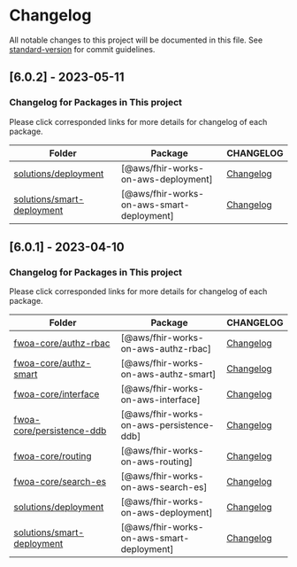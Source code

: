 # Changelog

All notable changes to this project will be documented in this file. See [standard-version](https://github.com/conventional-changelog/standard-version) for commit guidelines.
## [6.0.2] - 2023-05-11

### Changelog for Packages in This project

Please click corresponded links for more details for changelog of each package.

| Folder                                                      | Package                                   | CHANGELOG                                              |
| ----------------------------------------------------------- | ----------------------------------------- | ------------------------------------------------------ |
| [solutions/deployment](./solutions/deployment/)             | [@aws/fhir-works-on-aws-deployment]       | [Changelog](./solutions/deployment/CHANGELOG.md)       |
| [solutions/smart-deployment](./solutions/smart-deployment/) | [@aws/fhir-works-on-aws-smart-deployment] | [Changelog](./solutions/smart-deployment/CHANGELOG.md) |


## [6.0.1] - 2023-04-10

### Changelog for Packages in This project

Please click corresponded links for more details for changelog of each package.

| Folder                                                      | Package                                   | CHANGELOG                                              |
| ----------------------------------------------------------- | ----------------------------------------- | ------------------------------------------------------ |
| [fwoa-core/authz-rbac](./fwoa-core/authz-rbac/)             | [@aws/fhir-works-on-aws-authz-rbac]       | [Changelog](./fwoa-core/authz-rbac/CHANGELOG.md)       |
| [fwoa-core/authz-smart](./fwoa-core/authz-smart/)           | [@aws/fhir-works-on-aws-authz-smart]      | [Changelog](./fwoa-core/authz-smart/CHANGELOG.md)      |
| [fwoa-core/interface](./fwoa-core/interface/)               | [@aws/fhir-works-on-aws-interface]        | [Changelog](./fwoa-core/interface/CHANGELOG.md)        |
| [fwoa-core/persistence-ddb](./fwoa-core/persistence-ddb/)   | [@aws/fhir-works-on-aws-persistence-ddb]  | [Changelog](./fwoa-core/persistence-ddb/CHANGELOG.md)  |
| [fwoa-core/routing](./fwoa-core/routing/)                   | [@aws/fhir-works-on-aws-routing]          | [Changelog](./fwoa-core/routing/CHANGELOG.md)          |
| [fwoa-core/search-es](./fwoa-core/search-es/)               | [@aws/fhir-works-on-aws-search-es]        | [Changelog](./fwoa-core/search-es/CHANGELOG.md)        |
| [solutions/deployment](./solutions/deployment/)             | [@aws/fhir-works-on-aws-deployment]       | [Changelog](./solutions/deployment/CHANGELOG.md)       |
| [solutions/smart-deployment](./solutions/smart-deployment/) | [@aws/fhir-works-on-aws-smart-deployment] | [Changelog](./solutions/smart-deployment/CHANGELOG.md) |
